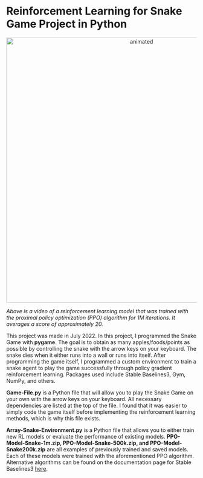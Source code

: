 # Reinforcement Learning for Snake Game Project in Python

<p align="center">
  <img src="https://user-images.githubusercontent.com/113403062/189812492-6b03500b-57ed-4111-9453-ec6abd43befe.gif" alt="animated" width=700 heigt=700/>
</p>

*Above is a video of a reinforcement learning model that was trained with the proximal policy optimization (PPO) algorithm for 1M iterations. It averages a score of approximately 20.*

This project was made in July 2022. In this project, I programmed the Snake Game with **pygame**. The goal is to obtain as many apples/foods/points as possible by controlling the snake with the arrow keys on your keyboard. The snake dies when it either runs into a wall or runs into itself. After programming the game itself, I programmed a custom environment to train a snake agent to play the game successfully through policy gradient reinforcement learning. Packages used include Stable Baselines3, Gym, NumPy, and others.   

**Game-File.py** is a Python file that will allow you to play the Snake Game on your own with the arrow keys on your keyboard. All necessary dependencies are listed at the top of the file. I found that it was easier to simply code the game itself before implementing the reinforcement learning methods, which is why this file exists. 

**Array-Snake-Environment.py** is a Python file that allows you to either train new RL models or evaluate the performance of existing models. **PPO-Model-Snake-1m.zip, PPO-Model-Snake-500k.zip, and PPO-Model-Snake200k.zip** are all examples of previously trained and saved models. Each of these models were trained with the aforementioned PPO algorithm. Alternative algorithms can be found on the documentation page for Stable Baselines3 [here](https://stable-baselines3.readthedocs.io/en/master/).
